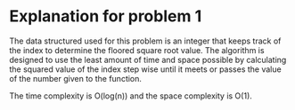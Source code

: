 <!--
@Author: otrejo
@Date:   2020-04-18T22:44:57-04:00
@Last modified by:   otrejo
@Last modified time: 2020-04-18T22:45:04-04:00
-->



# Explanation for problem 1
The data structured used for this problem is an integer that keeps track
of the index to determine the floored square root value. The algorithm is
designed to use the least amount of time and space possible by calculating
the squared value of the index step wise until it meets or passes the value of 
the number given to the function.

The time complexity is O(log(n)) and the space complexity is O(1).

